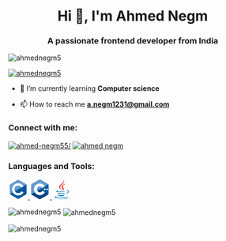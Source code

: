 <h1 align="center">Hi 👋, I'm Ahmed Negm</h1>
<h3 align="center">A passionate frontend developer from India</h3>

<p align="left"> <img src="https://komarev.com/ghpvc/?username=ahmednegm5&label=Profile%20views&color=0e75b6&style=flat" alt="ahmednegm5" /> </p>

<p align="left"> <a href="https://github.com/ryo-ma/github-profile-trophy"><img src="https://github-profile-trophy.vercel.app/?username=ahmednegm5" alt="ahmednegm5" /></a> </p>

- 🌱 I’m currently learning **Computer science**

- 📫 How to reach me **a.negm1231@gmail.com**

<h3 align="left">Connect with me:</h3>
<p align="left">
<a href="https://linkedin.com/in/ahmed-negm55/" target="blank"><img align="center" src="https://raw.githubusercontent.com/rahuldkjain/github-profile-readme-generator/master/src/images/icons/Social/linked-in-alt.svg" alt="ahmed-negm55/" height="30" width="40" /></a>
<a href="https://fb.com/ahmed negm" target="blank"><img align="center" src="https://raw.githubusercontent.com/rahuldkjain/github-profile-readme-generator/master/src/images/icons/Social/facebook.svg" alt="ahmed negm" height="30" width="40" /></a>
</p>

<h3 align="left">Languages and Tools:</h3>
<p align="left"> <a href="https://www.cprogramming.com/" target="_blank" rel="noreferrer"> <img src="https://raw.githubusercontent.com/devicons/devicon/master/icons/c/c-original.svg" alt="c" width="40" height="40"/> </a> <a href="https://www.w3schools.com/cpp/" target="_blank" rel="noreferrer"> <img src="https://raw.githubusercontent.com/devicons/devicon/master/icons/cplusplus/cplusplus-original.svg" alt="cplusplus" width="40" height="40"/> </a> <a href="https://www.java.com" target="_blank" rel="noreferrer"> <img src="https://raw.githubusercontent.com/devicons/devicon/master/icons/java/java-original.svg" alt="java" width="40" height="40"/> </a> </p>

<p><img align="left" src="https://github-readme-stats.vercel.app/api/top-langs?username=ahmednegm5&show_icons=true&locale=en&layout=compact" alt="ahmednegm5" /></p>

<p>&nbsp;<img align="center" src="https://github-readme-stats.vercel.app/api?username=ahmednegm5&show_icons=true&locale=en" alt="ahmednegm5" /></p>

<p><img align="center" src="https://github-readme-streak-stats.herokuapp.com/?user=ahmednegm5&" alt="ahmednegm5" /></p>
